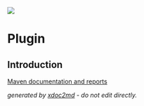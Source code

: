 ![](http://dev.lutece.paris.fr/jenkins/buildStatus/icon?job=genattrs-module-genericattributes-address-deploy)
# Plugin

## Introduction


[Maven documentation and reports](http://dev.lutece.paris.fr/plugins/module-genericattributes-address/)



 *generated by [xdoc2md](https://github.com/lutece-platform/tools-maven-xdoc2md-plugin) - do not edit directly.*